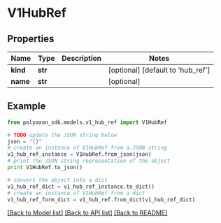 # V1HubRef


## Properties
Name | Type | Description | Notes
------------ | ------------- | ------------- | -------------
**kind** | **str** |  | [optional] [default to 'hub_ref']
**name** | **str** |  | [optional] 

## Example

```python
from polyaxon_sdk.models.v1_hub_ref import V1HubRef

# TODO update the JSON string below
json = "{}"
# create an instance of V1HubRef from a JSON string
v1_hub_ref_instance = V1HubRef.from_json(json)
# print the JSON string representation of the object
print V1HubRef.to_json()

# convert the object into a dict
v1_hub_ref_dict = v1_hub_ref_instance.to_dict()
# create an instance of V1HubRef from a dict
v1_hub_ref_form_dict = v1_hub_ref.from_dict(v1_hub_ref_dict)
```
[[Back to Model list]](../README.md#documentation-for-models) [[Back to API list]](../README.md#documentation-for-api-endpoints) [[Back to README]](../README.md)


